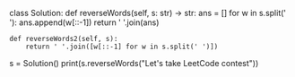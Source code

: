class Solution:
    def reverseWords(self, s: str) -> str:
        ans = []
        for w in s.split(' '):
            ans.append(w[::-1])
        return ' '.join(ans)

    def reverseWords2(self, s):
        return ' '.join([w[::-1] for w in s.split(' ')])


s = Solution()
print(s.reverseWords("Let's take LeetCode contest"))